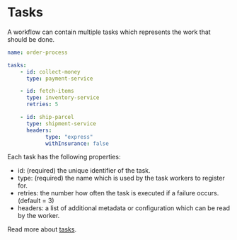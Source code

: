 # Tasks

A workflow can contain multiple tasks which represents the work that should be done.

```yaml
name: order-process

tasks:
    - id: collect-money
      type: payment-service

    - id: fetch-items
      type: inventory-service
      retries: 5

    - id: ship-parcel
      type: shipment-service
      headers:
            type: "express"
            withInsurance: false
```

Each task has the following properties:

* id: (required) the unique identifier of the task.
* type: (required) the name which is used by the task workers to register for.
* retries: the number how often the task is executed if a failure occurs. (default = 3)
* headers: a list of additional metadata or configuration which can be read by the worker.

Read more about [tasks](basics/task-workers.html).
